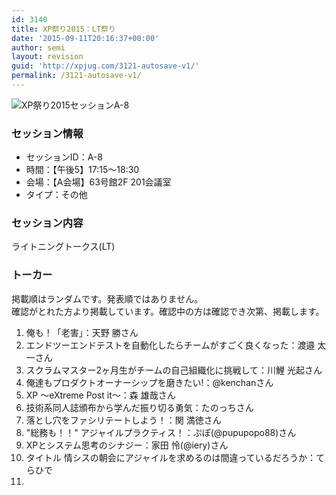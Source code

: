 ```yaml
---
id: 3140
title: XP祭り2015：LT祭り
date: '2015-09-11T20:16:37+00:00'
author: semi
layout: revision
guid: 'http://xpjug.com/3121-autosave-v1/'
permalink: /3121-autosave-v1/
---
```


![XP祭り2015セッションA-8](http://xpjug.com/wp-content/uploads/2015/09/xp2015_session_a8.png)

### セッション情報

- セッションID：A-8
- 時間：【午後5】17:15～18:30
- 会場：【A会場】63号館2F 201会議室
- タイプ：その他

### セッション内容

ライトニングトークス(LT)

### トーカー

掲載順はランダムです。発表順ではありません。  
確認がとれた方より掲載しています。確認中の方は確認でき次第、掲載します。

1. 俺も！「老害」：天野 勝さん
2. エンドツーエンドテストを自動化したらチームがすごく良くなった：渡邉 太一さん
3. スクラムマスター2ヶ月生がチームの自己組織化に挑戦して：川鯉 光起さん
4. 俺達もプロダクトオーナーシップを磨きたい!：@kenchanさん
5. XP ～eXtreme Post it～：森 雄哉さん
6. 技術系同人誌頒布から学んだ振り切る勇気：たのっちさん
7. 落とし穴をファシリテートしよう！：関 満徳さん
8. "総務も！！" アジャイルプラクティス！：ぷぽ(@pupupopo88)さん
9. XPとシステム思考のシナジー：家田 怜(@iery)さん
10. タイトル 情シスの朝会にアジャイルを求めるのは間違っているだろうか：てらひで
11. 